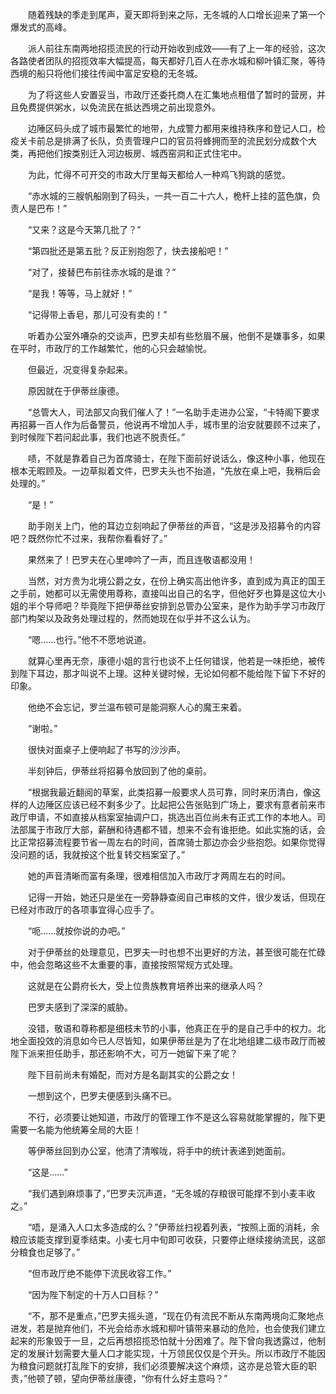 　　随着残缺的季走到尾声，夏天即将到来之际，无冬城的人口增长迎来了第一个爆发式的高峰。

　　派人前往东南两地招揽流民的行动开始收到成效——有了上一年的经验，这次各路使者团队的招揽效率大幅提高，每天都好几百人在赤水城和柳叶镇汇聚，等待西境的船只将他们接往传闻中富足安稳的无冬城。

　　为了将这些人安置妥当，市政厅还委托商人在汇集地点租借了暂时的营房，并且免费提供粥水，以免流民在抵达西境之前出现意外。

　　边陲区码头成了城市最繁忙的地带，九成警力都用来维持秩序和登记人口，检疫关卡前总是排满了长队，负责管理户口的官员将蜂拥而至的流民划分成数个大类，再把他们按类别迁入河边板房、城西窑洞和正式住宅中。

　　为此，忙得不可开交的市政大厅里每天都给人一种鸡飞狗跳的感觉。

　　“赤水城的三艘帆船刚到了码头，一共一百二十六人，桅杆上挂的蓝色旗，负责人是巴布！”

　　“又来？这是今天第几批了？”

　　“第四批还是第五批？反正别抱怨了，快去接船吧！”

　　“对了，接替巴布前往赤水城的是谁？”

　　“是我！等等，马上就好！”

　　“记得带上香皂，那儿可没有卖的！”

　　听着办公室外嘈杂的交谈声，巴罗夫却有些愁眉不展，他倒不是嫌事多，如果在平时，市政厅的工作越繁忙，他的心只会越愉悦。

　　但最近，况变得复杂起来。

　　原因就在于伊蒂丝康德。

　　“总管大人，司法部又向我们催人了！”一名助手走进办公室，“卡特阁下要求再招募一百人作为后备警员，他说再不增加人手，城市里的治安就要顾不过来了，到时候陛下若问起此事，我们也逃不脱责任。”

　　啧，不就是靠着自己为首席骑士，在陛下面前好说话么，像这种小事，他现在根本无暇顾及。一边草拟着文件，巴罗夫头也不抬道，“先放在桌上吧，我稍后会处理的。”

　　“是！”

　　助手刚关上门，他的耳边立刻响起了伊蒂丝的声音，“这是涉及招募令的内容吧？既然你忙不过来，我帮你看看好了。”

　　果然来了！巴罗夫在心里呻吟了一声，而且连敬语都没用！

　　当然，对方贵为北境公爵之女，在份上确实高出他许多，直到成为真正的国王之手前，她都可以无需使用尊称，直接叫出自己的名字，但他好歹也算是这位大小姐的半个导师吧？毕竟陛下把伊蒂丝安排到总管办公室来，是作为助手学习市政厅部门构架以及政务处理过程的，然而她现在似乎并不这么认为。

　　“嗯……也行。”他不不愿地说道。

　　就算心里再无奈，康德小姐的言行也谈不上任何错误，他若是一味拒绝，被传到陛下耳边，那才叫说不上理。这种关键时候，无论如何都不能给陛下留下不好的印象。

　　他绝不会忘记，罗兰温布顿可是能洞察人心的魔王来着。

　　“谢啦。”

　　很快对面桌子上便响起了书写的沙沙声。

　　半刻钟后，伊蒂丝将招募令放回到了他的桌前。

　　“根据我最近翻阅的草案，此类招募一般要求人员可靠，同时来历清白，像这样的人边陲区应该已经不剩多少了。比起把公告张贴到广场上，要求有意者前来市政厅申请，不如直接从档案室抽调户口，挑选出百位尚未有正式工作的本地人。司法部属于市政厅大部，薪酬和待遇都不错，想来不会有谁拒绝。如此实施的话，会比正常招募流程要节省一周左右的时间，首席骑士那边亦会少些抱怨。如果你觉得没问题的话，我就按这个批复转交档案室了。”

　　她的声音清晰而富有条理，很难相信加入市政厅才两周左右的时间。

　　记得一开始，她还只是坐在一旁静静查阅自己审核的文件，很少发话，但现在已经对市政厅的各项事宜得心应手了。

　　“呃……就按你说的办吧。”

　　对于伊蒂丝的处理意见，巴罗夫一时也想不出更好的方法，甚至很可能在忙碌中，他会忽略这些不太重要的事，直接按照常规方式处理。

　　这就是在公爵府长大，受上位贵族教育培养出来的继承人吗？

　　巴罗夫感到了深深的威胁。

　　没错，敬语和尊称都是细枝末节的小事，他真正在乎的是自己手中的权力。北地全面投效的消息如今已人尽皆知，如果伊蒂丝是为了在北地组建二级市政厅而被陛下派来担任助手，那还影响不大，可万一她留下来了呢？

　　陛下目前尚未有婚配，而对方是名副其实的公爵之女！

　　一想到这个，巴罗夫便感到头痛不已。

　　不行，必须要让她知道，市政厅的管理工作不是这么容易就能掌握的，陛下更需要一名能为他统筹全局的大臣！

　　等伊蒂丝回到办公室，他清了清喉咙，将手中的统计表递到她面前。

　　“这是……”

　　“我们遇到麻烦事了，”巴罗夫沉声道，“无冬城的存粮很可能撑不到小麦丰收之。”

　　“唔，是涌入人口太多造成的么？”伊蒂丝扫视着列表，“按照上面的消耗，余粮应该能支撑到夏季结束。小麦七月中旬即可收获，只要停止继续接纳流民，这部分粮食也足够了。”

　　“但市政厅绝不能停下流民收容工作。”

　　“因为陛下制定的十万人口目标？”

　　“不，那不是重点，”巴罗夫摇头道，“现在仍有流民不断从东南两境向汇聚地点进发，若是抛弃他们，不光会给赤水城和柳叶镇带来暴动的危险，也会使我们建立起来的形象毁于一旦，之后再想招揽恐怕就十分困难了。陛下曾向我透露过，他制定的发展计划需要大量人口才能实现，十万领民仅仅是个开头。所以市政厅不能因为粮食问题就打乱陛下的安排，我们必须要解决这个麻烦，这亦是总管大臣的职责，”他顿了顿，望向伊蒂丝康德，“你有什么好主意吗？”
